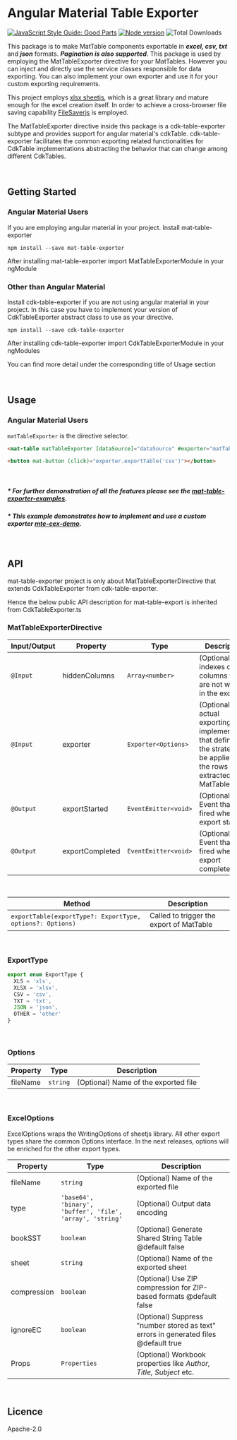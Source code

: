 # Angular Material Table Exporter

[![JavaScript Style Guide: Good Parts](https://img.shields.io/badge/code%20style-goodparts-brightgreen.svg?style=flat)](https://github.com/dwyl/goodparts "JavaScript The Good Parts")  [![Node version](https://img.shields.io/npm/v/mat-table-exporter.svg?style=flat)](https://www.npmjs.com/package/mat-table-exporter)  ![Total Downloads](https://img.shields.io/npm/dm/mat-table-exporter.svg)

This package is to make MatTable components exportable in ***excel, csv, txt*** and ***json*** formats. ***Pagination is also supported***. This package is used by employing the MatTableExporter directive for your MatTables. However you can inject and directly use the service classes responsible for data exporting. You can also implement your own exporter and use it for your custom exporting requirements.

This project employs <a href="https://github.com/SheetJS/js-xlsx" target="_blank">xlsx sheetjs</a>, which is a great library and mature enough for the excel creation itself. In order to achieve a cross-browser file saving capability <a href="https://github.com/eligrey/FileSaver.js/" target="_blank">FileSaverjs</a> is employed.

The MatTableExporter directive inside this package is a cdk-table-exporter subtype and provides support for angular material's cdkTable.
cdk-table-exporter facilitates the common exporting related functionalities for CdkTable implementations abstracting the behavior that can change among different CdkTables.

&nbsp;

## Getting Started

### Angular Material Users

If you are employing angular material in your project. Install mat-table-exporter
```
npm install --save mat-table-exporter
```

After installing mat-table-exporter import MatTableExporterModule in your ngModule

### Other than Angular Material

Install cdk-table-exporter if you are not using angular material in your project. In this case you have to implement your version of CdkTableExporter abstract class to use as your directive.

```
npm install --save cdk-table-exporter
```
After installing cdk-table-exporter import CdkTableExporterModule in your ngModules

You can find more detail under the corresponding title of Usage section

&nbsp;

## Usage
### Angular Material Users

`matTableExporter` is the directive selector.
```html
<mat-table matTableExporter [dataSource]="dataSource" #exporter="matTableExporter">
```

```html
<button mat-button (click)="exporter.exportTable('csv')"></button>
```

&nbsp;

##### * For further demonstration of all the features please see the <a href="https://stackblitz.com" target="_blank">mat-table-exporter-examples</a>.

##### * This example demonstrates how to implement and use a custom exporter <a href="https://stackblitz.com" target="_blank">mte-cex-demo</a>.

&nbsp;

## API

mat-table-exporter project is only about MatTableExporterDirective that extends CdkTableExporter from cdk-table-exporter.

Hence the below public API description for mat-table-export is inherited from CdkTableExporter.ts

### MatTableExporterDirective

| Input/Output | Property | Type | Description |
| --- | --- | --- | --- |
| `@Input` | hiddenColumns | `Array<number>` | (Optional) The indexes of the columns that are not wanted in the excel file |
| `@Input` | exporter | `Exporter<Options>` | (Optional) The actual exporting implementation that defines the strategy to be applied to the rows extracted from MatTable. |
| `@Output` | exportStarted | `EventEmitter<void>` | (Optional) Event that's fired when the export started |
| `@Output` | exportCompleted | `EventEmitter<void>` | (Optional) Event that's fired when the export completed |

&nbsp;


| Method | Description    |
|----------|-------------|
| `exportTable(exportType?: ExportType, options?: Options)`   | Called to trigger the export of MatTable|

&nbsp;

### ExportType

```js
export enum ExportType {
  XLS = 'xls',
  XLSX = 'xlsx',
  CSV = 'csv',
  TXT = 'txt',
  JSON = 'json',
  OTHER = 'other'
}
```
&nbsp;

### Options


| Property | Type   | Description |
|----------|--------|-------------|
| fileName | `string` |(Optional) Name of the exported file|

&nbsp;

### ExcelOptions
ExcelOptions wraps the WritingOptions of sheetjs library. All other export types share the common Options interface. In the next releases, options will be enriched for the other export types.

| Property | Type   | Description |
|----------|--------|-------------|
| fileName | `string` |(Optional) Name of the exported file|
| type | `'base64', 'binary', 'buffer', 'file', 'array', 'string'` |(Optional) Output data encoding|
| bookSST | `boolean` |(Optional) Generate Shared String Table @default false|
| sheet | `string` |(Optional) Name of the exported sheet|
| compression | `boolean` |(Optional) Use ZIP compression for ZIP-based formats @default false|
| ignoreEC | `boolean` |(Optional) Suppress "number stored as text" errors in generated files @default true|
| Props | `Properties` |(Optional) Workbook properties like *Author, Title, Subject* etc.|

&nbsp;

## Licence

Apache-2.0

